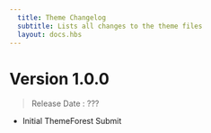 ```yaml
---
  title: Theme Changelog
  subtitle: Lists all changes to the theme files
  layout: docs.hbs
---
```


# Version 1.0.0
> Release Date : ???

- Initial ThemeForest Submit